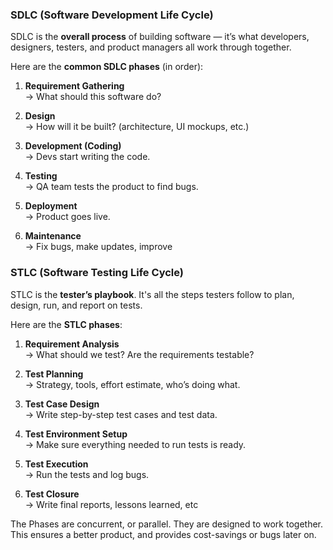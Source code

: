 ### SDLC (Software Development Life Cycle)

SDLC is the **overall process** of building software — it’s what developers, designers, testers, and product managers all work through together.

Here are the **common SDLC phases** (in order):

1. **Requirement Gathering**  
    → What should this software do?
    
2. **Design**  
    → How will it be built? (architecture, UI mockups, etc.)
    
3. **Development (Coding)**  
    → Devs start writing the code.
    
4. **Testing**  
    → QA team tests the product to find bugs.
    
5. **Deployment**  
    → Product goes live.
    
6. **Maintenance**  
    → Fix bugs, make updates, improve
### STLC (Software Testing Life Cycle)

STLC is the **tester’s playbook**. It's all the steps testers follow to plan, design, run, and report on tests.

Here are the **STLC phases**:

1. **Requirement Analysis**  
    → What should we test? Are the requirements testable?
    
2. **Test Planning**  
    → Strategy, tools, effort estimate, who’s doing what.
    
3. **Test Case Design**  
    → Write step-by-step test cases and test data.
    
4. **Test Environment Setup**  
    → Make sure everything needed to run tests is ready.
    
5. **Test Execution**  
    → Run the tests and log bugs.
    
6. **Test Closure**  
    → Write final reports, lessons learned, etc


The Phases are concurrent, or parallel. They are designed to work together. This ensures a better product, and provides cost-savings or bugs later on. 
